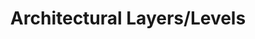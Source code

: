 ---
l1idx: 2
l2idx: 1
l3idx: 2
l4idx: 2
l4name: "Architectural Layers/Levels"
title: "Architectural Layers/Levels"
permalink: 2_1_2_2.html
summary: "Architectures in information technology frequently use layered/leveled models.  These layers/levels are directly related to the concept of 'abstraction' from the previous section, expanding on it in several ways. "
---